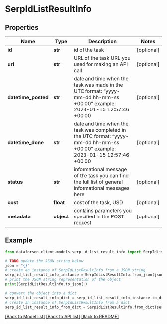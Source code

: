 # SerpIdListResultInfo


## Properties

Name | Type | Description | Notes
------------ | ------------- | ------------- | -------------
**id** | **str** | id of the task | [optional] 
**url** | **str** | URL of the task URL you used for making an API call | [optional] 
**datetime_posted** | **str** | date and time when the task was made in the UTC format: “yyyy-mm-dd hh-mm-ss +00:00” example: 2023-01-15 12:57:46 +00:00 | [optional] 
**datetime_done** | **str** | date and time when the task was completed in the UTC format: “yyyy-mm-dd hh-mm-ss +00:00” example: 2023-01-15 12:57:46 +00:00 | [optional] 
**status** | **str** | informational message of the task you can find the full list of general informational messages here | [optional] 
**cost** | **float** | cost of the task, USD | [optional] 
**metadata** | **object** | contains parameters you specified in the POST request | [optional] 

## Example

```python
from dataforseo_client.models.serp_id_list_result_info import SerpIdListResultInfo

# TODO update the JSON string below
json = "{}"
# create an instance of SerpIdListResultInfo from a JSON string
serp_id_list_result_info_instance = SerpIdListResultInfo.from_json(json)
# print the JSON string representation of the object
print(SerpIdListResultInfo.to_json())

# convert the object into a dict
serp_id_list_result_info_dict = serp_id_list_result_info_instance.to_dict()
# create an instance of SerpIdListResultInfo from a dict
serp_id_list_result_info_from_dict = SerpIdListResultInfo.from_dict(serp_id_list_result_info_dict)
```
[[Back to Model list]](../README.md#documentation-for-models) [[Back to API list]](../README.md#documentation-for-api-endpoints) [[Back to README]](../README.md)


